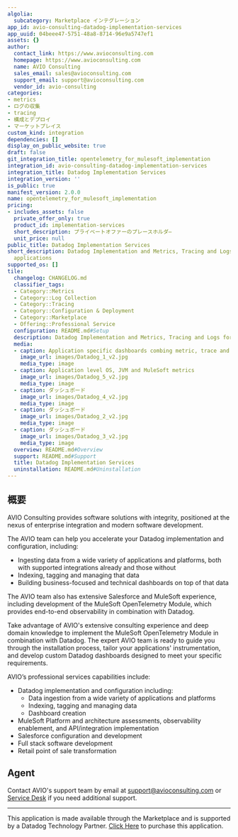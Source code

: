 ```yaml
---
algolia:
  subcategory: Marketplace インテグレーション
app_id: avio-consulting-datadog-implementation-services
app_uuid: 04beee47-5751-48a8-8714-96e9a5747ef1
assets: {}
author:
  contact_link: https://www.avioconsulting.com
  homepage: https://www.avioconsulting.com
  name: AVIO Consulting
  sales_email: sales@avioconsulting.com
  support_email: support@avioconsulting.com
  vendor_id: avio-consulting
categories:
- metrics
- ログの収集
- tracing
- 構成とデプロイ
- マーケットプレイス
custom_kind: integration
dependencies: []
display_on_public_website: true
draft: false
git_integration_title: opentelemetry_for_mulesoft_implementation
integration_id: avio-consulting-datadog-implementation-services
integration_title: Datadog Implementation Services
integration_version: ''
is_public: true
manifest_version: 2.0.0
name: opentelemetry_for_mulesoft_implementation
pricing:
- includes_assets: false
  private_offer_only: true
  product_id: implementation-services
  short_description: プライベートオファーのプレースホルダ―
  unit_price: null
public_title: Datadog Implementation Services
short_description: Datadog Implementation and Metrics, Tracing and Logs for MuleSoft
  applications
supported_os: []
tile:
  changelog: CHANGELOG.md
  classifier_tags:
  - Category::Metrics
  - Category::Log Collection
  - Category::Tracing
  - Category::Configuration & Deployment
  - Category::Marketplace
  - Offering::Professional Service
  configuration: README.md#Setup
  description: Datadog Implementation and Metrics, Tracing and Logs for MuleSoft applications
  media:
  - caption: Application specific dashboards combing metric, trace and log data
    image_url: images/Datadog_1_v2.jpg
    media_type: image
  - caption: Application level OS, JVM and MuleSoft metrics
    image_url: images/Datadog_5_v2.jpg
    media_type: image
  - caption: ダッシュボード
    image_url: images/Datadog_4_v2.jpg
    media_type: image
  - caption: ダッシュボード
    image_url: images/Datadog_2_v2.jpg
    media_type: image
  - caption: ダッシュボード
    image_url: images/Datadog_3_v2.jpg
    media_type: image
  overview: README.md#Overview
  support: README.md#Support
  title: Datadog Implementation Services
  uninstallation: README.md#Uninstallation
---
```


<!--  SOURCED FROM https://github.com/DataDog/marketplace -->


## 概要

AVIO Consulting provides software solutions with integrity, positioned at the nexus of enterprise integration and modern software development.

The AVIO team can help you accelerate your Datadog implementation and configuration, including:
- Ingesting data from a wide variety of applications and platforms, both with supported integrations already and those without
- Indexing, tagging and managing that data
- Building business-focused and technical dashboards on top of that data

The AVIO team also has extensive Salesforce and MuleSoft experience, including development of the MuleSoft OpenTelemetry Module, which provides end-to-end observability in combination with Datadog.

Take advantage of AVIO's extensive consulting experience and deep domain knowledge to implement the MuleSoft OpenTelemetry Module in combination with Datadog. The expert AVIO team is ready to guide you through the installation process, tailor your applications' instrumentation, and develop custom Datadog dashboards designed to meet your specific requirements.

AVIO’s professional services capabilities include:

-   Datadog implementation and configuration including:
    -   Data ingestion from a wide variety of applications and platforms
    -   Indexing, tagging and managing data
    -   Dashboard creation
-  MuleSoft Platform and architecture assessments, observability enablement, and API/integration implementation  
-  Salesforce configuration and development
-  Full stack software development
-  Retail point of sale transformation

## Agent

Contact AVIO's support team by email at <support@avioconsulting.com> or [Service Desk](http://mulesoft-support.avioconsulting.com/) if you need additional support.


---
This application is made available through the Marketplace and is supported by a Datadog Technology Partner. <a href="https://app.datadoghq.com/marketplace/app/avio-consulting-datadog-implementation-services" target="_blank">Click Here</a> to purchase this application.